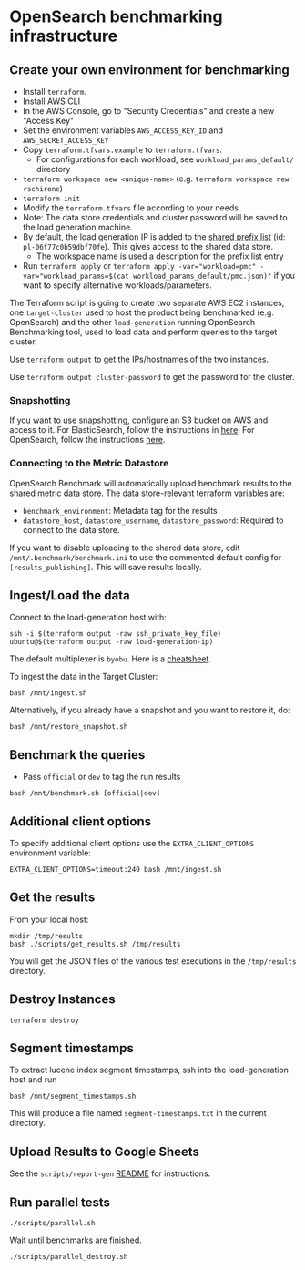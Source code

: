 # OpenSearch benchmarking infrastructure

## Create your own environment for benchmarking

- Install `terraform`.
- Install AWS CLI
- In the AWS Console, go to "Security Credentials" and create a new "Access Key"
- Set the environment variables `AWS_ACCESS_KEY_ID` and `AWS_SECRET_ACCESS_KEY`
- Copy `terraform.tfvars.example` to `terraform.tfvars`.
  - For configurations for each workload, see `workload_params_default/` directory
- `terraform workspace new <unique-name>` (e.g. `terraform workspace new rschirone`)
- `terraform init`
- Modify the `terraform.tfvars` file according to your needs
- Note: The data store credentials and cluster password will be saved to the load generation machine.
- By default, the load generation IP is added to the [shared prefix list](https://us-east-1.console.aws.amazon.com/vpcconsole/home?region=us-east-1#PrefixListDetails:prefixListId=pl-06f77c0b59dbf70fe) (id: `pl-06f77c0b59dbf70fe`). This gives access to the shared data store.
  - The workspace name is used a description for the prefix list entry
- Run `terraform apply` or `terraform apply -var="workload=pmc" -var="workload_params=$(cat workload_params_default/pmc.json)"` if you want to specify alternative workloads/parameters.

The Terraform script is going to create two separate AWS EC2 instances, one `target-cluster` used to host the product being benchmarked (e.g. OpenSearch) and the other `load-generation` running OpenSearch Benchmarking tool, used to load data and perform queries to the target cluster.

Use `terraform output` to get the IPs/hostnames of the two instances.

Use `terraform output cluster-password` to get the password for the cluster.

### Snapshotting

If you want to use snapshotting, configure an S3 bucket on AWS and access to it. For ElasticSearch, follow the instructions in [here](https://www.elastic.co/guide/en/elasticsearch/reference/current/repository-s3.html). For OpenSearch, follow the instructions [here](https://opensearch.org/docs/latest/tuning-your-cluster/availability-and-recovery/snapshots/index/).

### Connecting to the Metric Datastore

OpenSearch Benchmark will automatically upload benchmark results to the shared metric data store. The data store-relevant terraform variables are:

- `benchmark_environment`: Metadata tag for the results
- `datastore_host`, `datastore_username`, `datastore_password`: Required to connect to the data store.

If you want to disable uploading to the shared data store, edit `/mnt/.benchmark/benchmark.ini` to use the commented default config for `[results_publishing]`. This will save results locally.

## Ingest/Load the data

Connect to the load-generation host with:

```shell
ssh -i $(terraform output -raw ssh_private_key_file) ubuntu@$(terraform output -raw load-generation-ip)
```

The default multiplexer is `byobu`. Here is a [cheatsheet](https://gist.github.com/devhero/7b9a7281db0ac4ba683f).

To ingest the data in the Target Cluster:

```shell
bash /mnt/ingest.sh
```

Alternatively, if you already have a snapshot and you want to restore it, do:

```shell
bash /mnt/restore_snapshot.sh
```

## Benchmark the queries

- Pass `official` or `dev` to tag the run results

```shell
bash /mnt/benchmark.sh [official|dev]
```

## Additional client options

To specify additional client options use the `EXTRA_CLIENT_OPTIONS` environment variable:

```shell
EXTRA_CLIENT_OPTIONS=timeout:240 bash /mnt/ingest.sh
```

## Get the results

From your local host:

```shell
mkdir /tmp/results
bash ./scripts/get_results.sh /tmp/results
```

You will get the JSON files of the various test executions in the `/tmp/results` directory.

## Destroy Instances

```shell
terraform destroy
```

## Segment timestamps

To extract lucene index segment timestamps, ssh into the load-generation host and run

```shell
bash /mnt/segment_timestamps.sh
```

This will produce a file named `segment-timestamps.txt` in the current directory.

## Upload Results to Google Sheets

See the `scripts/report-gen` [README](scripts/report-gen/README.md) for instructions.

## Run parallel tests

```shell
./scripts/parallel.sh
```

Wait until benchmarks are finished.

```shell
./scripts/parallel_destroy.sh
```
